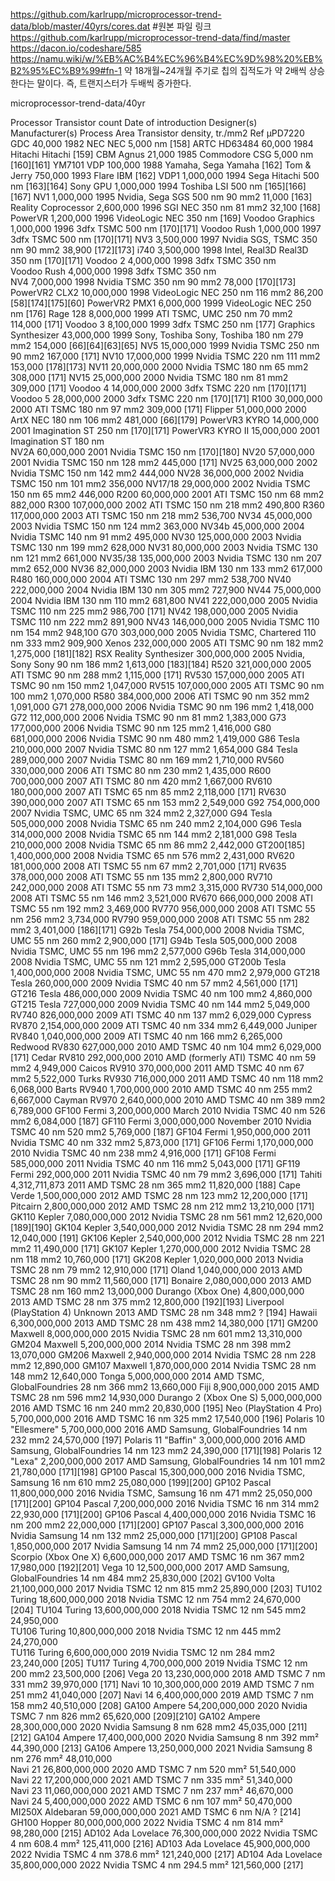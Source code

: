 https://github.com/karlrupp/microprocessor-trend-data/blob/master/40yrs/cores.dat #원본 파일 링크
https://github.com/karlrupp/microprocessor-trend-data/find/master
https://dacon.io/codeshare/585
https://namu.wiki/w/%EB%AC%B4%EC%96%B4%EC%9D%98%20%EB%B2%95%EC%B9%99#fn-1
약 18개월~24개월 주기로 칩의 집적도가 약 2배씩 상승한다는 말이다. 즉, 트랜지스터가 두배씩 증가한다.

microprocessor-trend-data/40yr


Processor	Transistor count	Date of introduction	Designer(s)	Manufacturer(s)	Process	Area	Transistor density, tr./mm2	Ref
µPD7220 GDC	40,000	1982	NEC	NEC	5,000 nm			[158]
ARTC HD63484	60,000	1984	Hitachi	Hitachi				[159]
CBM Agnus	21,000	1985	Commodore	CSG	5,000 nm			[160][161]
YM7101 VDP	100,000	1988	Yamaha, Sega	Yamaha				[162]
Tom & Jerry	750,000	1993	Flare	IBM				[162]
VDP1	1,000,000	1994	Sega	Hitachi	500 nm			[163][164]
Sony GPU	1,000,000	1994	Toshiba	LSI	500 nm			[165][166][167]
NV1	1,000,000	1995	Nvidia, Sega	SGS	500 nm	90 mm2	11,000	[163]
Reality Coprocessor	2,600,000	1996	SGI	NEC	350 nm	81 mm2	32,100	[168]
PowerVR	1,200,000	1996	VideoLogic	NEC	350 nm			[169]
Voodoo Graphics	1,000,000	1996	3dfx	TSMC	500 nm			[170][171]
Voodoo Rush	1,000,000	1997	3dfx	TSMC	500 nm			[170][171]
NV3	3,500,000	1997	Nvidia	SGS, TSMC	350 nm	90 mm2	38,900	[172][173]
i740	3,500,000	1998	Intel, Real3D	Real3D	350 nm			[170][171]
Voodoo 2	4,000,000	1998	3dfx	TSMC	350 nm		
Voodoo Rush	4,000,000	1998	3dfx	TSMC	350 nm		
NV4	7,000,000	1998	Nvidia	TSMC	350 nm	90 mm2	78,000	[170][173]
PowerVR2 CLX2	10,000,000	1998	VideoLogic	NEC	250 nm	116 mm2	86,200	[58][174][175][60]
PowerVR2 PMX1	6,000,000	1999	VideoLogic	NEC	250 nm			[176]
Rage 128	8,000,000	1999	ATI	TSMC, UMC	250 nm	70 mm2	114,000	[171]
Voodoo 3	8,100,000	1999	3dfx	TSMC	250 nm			[177]
Graphics Synthesizer	43,000,000	1999	Sony, Toshiba	Sony, Toshiba	180 nm	279 mm2	154,000	[66][64][63][65]
NV5	15,000,000	1999	Nvidia	TSMC	250 nm	90 mm2	167,000	[171]
NV10	17,000,000	1999	Nvidia	TSMC	220 nm	111 mm2	153,000	[178][173]
NV11	20,000,000	2000	Nvidia	TSMC	180 nm	65 mm2	308,000	[171]
NV15	25,000,000	2000	Nvidia	TSMC	180 nm	81 mm2	309,000	[171]
Voodoo 4	14,000,000	2000	3dfx	TSMC	220 nm			[170][171]
Voodoo 5	28,000,000	2000	3dfx	TSMC	220 nm			[170][171]
R100	30,000,000	2000	ATI	TSMC	180 nm	97 mm2	309,000	[171]
Flipper	51,000,000	2000	ArtX	NEC	180 nm	106 mm2	481,000	[66][179]
PowerVR3 KYRO	14,000,000	2001	Imagination	ST	250 nm			[170][171]
PowerVR3 KYRO II	15,000,000	2001	Imagination	ST	180 nm	
NV2A	60,000,000	2001	Nvidia	TSMC	150 nm			[170][180]
NV20	57,000,000	2001	Nvidia	TSMC	150 nm	128 mm2	445,000	[171]
NV25	63,000,000	2002	Nvidia	TSMC	150 nm	142 mm2	444,000
NV28	36,000,000	2002	Nvidia	TSMC	150 nm	101 mm2	356,000
NV17/18	29,000,000	2002	Nvidia	TSMC	150 nm	65 mm2	446,000
R200	60,000,000	2001	ATI	TSMC	150 nm	68 mm2	882,000
R300	107,000,000	2002	ATI	TSMC	150 nm	218 mm2	490,800
R360	117,000,000	2003	ATI	TSMC	150 nm	218 mm2	536,700
NV34	45,000,000	2003	Nvidia	TSMC	150 nm	124 mm2	363,000
NV34b	45,000,000	2004	Nvidia	TSMC	140 nm	91 mm2	495,000
NV30	125,000,000	2003	Nvidia	TSMC	130 nm	199 mm2	628,000
NV31	80,000,000	2003	Nvidia	TSMC	130 nm	121 mm2	661,000
NV35/38	135,000,000	2003	Nvidia	TSMC	130 nm	207 mm2	652,000
NV36	82,000,000	2003	Nvidia	IBM	130 nm	133 mm2	617,000
R480	160,000,000	2004	ATI	TSMC	130 nm	297 mm2	538,700
NV40	222,000,000	2004	Nvidia	IBM	130 nm	305 mm2	727,900
NV44	75,000,000	2004	Nvidia	IBM	130 nm	110 mm2	681,800
NV41	222,000,000	2005	Nvidia	TSMC	110 nm	225 mm2	986,700	[171]
NV42	198,000,000	2005	Nvidia	TSMC	110 nm	222 mm2	891,900
NV43	146,000,000	2005	Nvidia	TSMC	110 nm	154 mm2	948,100
G70	303,000,000	2005	Nvidia	TSMC, Chartered	110 nm	333 mm2	909,900
Xenos	232,000,000	2005	ATI	TSMC	90 nm	182 mm2	1,275,000	[181][182]
RSX Reality Synthesizer	300,000,000	2005	Nvidia, Sony	Sony	90 nm	186 mm2	1,613,000	[183][184]
R520	321,000,000	2005	ATI	TSMC	90 nm	288 mm2	1,115,000	[171]
RV530	157,000,000	2005	ATI	TSMC	90 nm	150 mm2	1,047,000
RV515	107,000,000	2005	ATI	TSMC	90 nm	100 mm2	1,070,000
R580	384,000,000	2006	ATI	TSMC	90 nm	352 mm2	1,091,000
G71	278,000,000	2006	Nvidia	TSMC	90 nm	196 mm2	1,418,000
G72	112,000,000	2006	Nvidia	TSMC	90 nm	81 mm2	1,383,000
G73	177,000,000	2006	Nvidia	TSMC	90 nm	125 mm2	1,416,000
G80	681,000,000	2006	Nvidia	TSMC	90 nm	480 mm2	1,419,000
G86 Tesla	210,000,000	2007	Nvidia	TSMC	80 nm	127 mm2	1,654,000
G84 Tesla	289,000,000	2007	Nvidia	TSMC	80 nm	169 mm2	1,710,000
RV560	330,000,000	2006	ATI	TSMC	80 nm	230 mm2	1,435,000
R600	700,000,000	2007	ATI	TSMC	80 nm	420 mm2	1,667,000
RV610	180,000,000	2007	ATI	TSMC	65 nm	85 mm2	2,118,000	[171]
RV630	390,000,000	2007	ATI	TSMC	65 nm	153 mm2	2,549,000
G92	754,000,000	2007	Nvidia	TSMC, UMC	65 nm	324 mm2	2,327,000
G94 Tesla	505,000,000	2008	Nvidia	TSMC	65 nm	240 mm2	2,104,000
G96 Tesla	314,000,000	2008	Nvidia	TSMC	65 nm	144 mm2	2,181,000
G98 Tesla	210,000,000	2008	Nvidia	TSMC	65 nm	86 mm2	2,442,000
GT200[185]	1,400,000,000	2008	Nvidia	TSMC	65 nm	576 mm2	2,431,000
RV620	181,000,000	2008	ATI	TSMC	55 nm	67 mm2	2,701,000	[171]
RV635	378,000,000	2008	ATI	TSMC	55 nm	135 mm2	2,800,000
RV710	242,000,000	2008	ATI	TSMC	55 nm	73 mm2	3,315,000
RV730	514,000,000	2008	ATI	TSMC	55 nm	146 mm2	3,521,000
RV670	666,000,000	2008	ATI	TSMC	55 nm	192 mm2	3,469,000
RV770	956,000,000	2008	ATI	TSMC	55 nm	256 mm2	3,734,000
RV790	959,000,000	2008	ATI	TSMC	55 nm	282 mm2	3,401,000	[186][171]
G92b Tesla	754,000,000	2008	Nvidia	TSMC, UMC	55 nm	260 mm2	2,900,000	[171]
G94b Tesla	505,000,000	2008	Nvidia	TSMC, UMC	55 nm	196 mm2	2,577,000
G96b Tesla	314,000,000	2008	Nvidia	TSMC, UMC	55 nm	121 mm2	2,595,000
GT200b Tesla	1,400,000,000	2008	Nvidia	TSMC, UMC	55 nm	470 mm2	2,979,000
GT218 Tesla	260,000,000	2009	Nvidia	TSMC	40 nm	57 mm2	4,561,000	[171]
GT216 Tesla	486,000,000	2009	Nvidia	TSMC	40 nm	100 mm2	4,860,000
GT215 Tesla	727,000,000	2009	Nvidia	TSMC	40 nm	144 mm2	5,049,000
RV740	826,000,000	2009	ATI	TSMC	40 nm	137 mm2	6,029,000
Cypress RV870	2,154,000,000	2009	ATI	TSMC	40 nm	334 mm2	6,449,000
Juniper RV840	1,040,000,000	2009	ATI	TSMC	40 nm	166 mm2	6,265,000	
Redwood RV830	627,000,000	2010	AMD	TSMC	40 nm	104 mm2	6,029,000	[171]
Cedar RV810	292,000,000	2010	AMD (formerly ATI)	TSMC	40 nm	59 mm2	4,949,000
Caicos RV910	370,000,000	2011	AMD	TSMC	40 nm	67 mm2	5,522,000
Turks RV930	716,000,000	2011	AMD	TSMC	40 nm	118 mm2	6,068,000
Barts RV940	1,700,000,000	2010	AMD	TSMC	40 nm	255 mm2	6,667,000
Cayman RV970	2,640,000,000	2010	AMD	TSMC	40 nm	389 mm2	6,789,000
GF100 Fermi	3,200,000,000	March 2010	Nvidia	TSMC	40 nm	526 mm2	6,084,000	[187]
GF110 Fermi	3,000,000,000	November 2010	Nvidia	TSMC	40 nm	520 mm2	5,769,000	[187]
GF104 Fermi	1,950,000,000	2011	Nvidia	TSMC	40 nm	332 mm2	5,873,000	[171]
GF106 Fermi	1,170,000,000	2010	Nvidia	TSMC	40 nm	238 mm2	4,916,000	[171]
GF108 Fermi	585,000,000	2011	Nvidia	TSMC	40 nm	116 mm2	5,043,000	[171]
GF119 Fermi	292,000,000	2011	Nvidia	TSMC	40 nm	79 mm2	3,696,000	[171]
Tahiti	4,312,711,873	2011	AMD	TSMC	28 nm	365 mm2	11,820,000	[188]
Cape Verde	1,500,000,000	2012	AMD	TSMC	28 nm	123 mm2	12,200,000	[171]
Pitcairn	2,800,000,000	2012	AMD	TSMC	28 nm	212 mm2	13,210,000	[171]
GK110 Kepler	7,080,000,000	2012	Nvidia	TSMC	28 nm	561 mm2	12,620,000	[189][190]
GK104 Kepler	3,540,000,000	2012	Nvidia	TSMC	28 nm	294 mm2	12,040,000	[191]
GK106 Kepler	2,540,000,000	2012	Nvidia	TSMC	28 nm	221 mm2	11,490,000	[171]
GK107 Kepler	1,270,000,000	2012	Nvidia	TSMC	28 nm	118 mm2	10,760,000	[171]
GK208 Kepler	1,020,000,000	2013	Nvidia	TSMC	28 nm	79 mm2	12,910,000	[171]
Oland	1,040,000,000	2013	AMD	TSMC	28 nm	90 mm2	11,560,000	[171]
Bonaire	2,080,000,000	2013	AMD	TSMC	28 nm	160 mm2	13,000,000
Durango (Xbox One)	4,800,000,000	2013	AMD	TSMC	28 nm	375 mm2	12,800,000	[192][193]
Liverpool (PlayStation 4)	Unknown	2013	AMD	TSMC	28 nm	348 mm2	?	[194]
Hawaii	6,300,000,000	2013	AMD	TSMC	28 nm	438 mm2	14,380,000	[171]
GM200 Maxwell	8,000,000,000	2015	Nvidia	TSMC	28 nm	601 mm2	13,310,000
GM204 Maxwell	5,200,000,000	2014	Nvidia	TSMC	28 nm	398 mm2	13,070,000
GM206 Maxwell	2,940,000,000	2014	Nvidia	TSMC	28 nm	228 mm2	12,890,000
GM107 Maxwell	1,870,000,000	2014	Nvidia	TSMC	28 nm	148 mm2	12,640,000
Tonga	5,000,000,000	2014	AMD	TSMC, GlobalFoundries	28 nm	366 mm2	13,660,000
Fiji	8,900,000,000	2015	AMD	TSMC	28 nm	596 mm2	14,930,000
Durango 2 (Xbox One S)	5,000,000,000	2016	AMD	TSMC	16 nm	240 mm2	20,830,000	[195]
Neo (PlayStation 4 Pro)	5,700,000,000	2016	AMD	TSMC	16 nm	325 mm2	17,540,000	[196]
Polaris 10 "Ellesmere"	5,700,000,000	2016	AMD	Samsung, GlobalFoundries	14 nm	232 mm2	24,570,000	[197]
Polaris 11 "Baffin"	3,000,000,000	2016	AMD	Samsung, GlobalFoundries	14 nm	123 mm2	24,390,000	[171][198]
Polaris 12 "Lexa"	2,200,000,000	2017	AMD	Samsung, GlobalFoundries	14 nm	101 mm2	21,780,000	[171][198]
GP100 Pascal	15,300,000,000	2016	Nvidia	TSMC, Samsung	16 nm	610 mm2	25,080,000	[199][200]
GP102 Pascal	11,800,000,000	2016	Nvidia	TSMC, Samsung	16 nm	471 mm2	25,050,000	[171][200]
GP104 Pascal	7,200,000,000	2016	Nvidia	TSMC	16 nm	314 mm2	22,930,000	[171][200]
GP106 Pascal	4,400,000,000	2016	Nvidia	TSMC	16 nm	200 mm2	22,000,000	[171][200]
GP107 Pascal	3,300,000,000	2016	Nvidia	Samsung	14 nm	132 mm2	25,000,000	[171][200]
GP108 Pascal	1,850,000,000	2017	Nvidia	Samsung	14 nm	74 mm2	25,000,000	[171][200]
Scorpio (Xbox One X)	6,600,000,000	2017	AMD	TSMC	16 nm	367 mm2	17,980,000	[192][201]
Vega 10	12,500,000,000	2017	AMD	Samsung, GlobalFoundries	14 nm	484 mm2	25,830,000	[202]
GV100 Volta	21,100,000,000	2017	Nvidia	TSMC	12 nm	815 mm2	25,890,000	[203]
TU102 Turing	18,600,000,000	2018	Nvidia	TSMC	12 nm	754 mm2	24,670,000	[204]
TU104 Turing	13,600,000,000	2018	Nvidia	TSMC	12 nm	545 mm2	24,950,000	
TU106 Turing	10,800,000,000	2018	Nvidia	TSMC	12 nm	445 mm2	24,270,000	
TU116 Turing	6,600,000,000	2019	Nvidia	TSMC	12 nm	284 mm2	23,240,000	[205]
TU117 Turing	4,700,000,000	2019	Nvidia	TSMC	12 nm	200 mm2	23,500,000	[206]
Vega 20	13,230,000,000	2018	AMD	TSMC	7 nm	331 mm2	39,970,000	[171]
Navi 10	10,300,000,000	2019	AMD	TSMC	7 nm	251 mm2	41,040,000	[207]
Navi 14	6,400,000,000	2019	AMD	TSMC	7 nm	158 mm2	40,510,000	[208]
GA100 Ampere	54,200,000,000	2020	Nvidia	TSMC	7 nm	826 mm2	65,620,000	[209][210]
GA102 Ampere	28,300,000,000	2020	Nvidia	Samsung	8 nm	628 mm2	45,035,000	[211][212]
GA104 Ampere	17,400,000,000	2020	Nvidia	Samsung	8 nm	392 mm²	44,390,000	[213]
GA106 Ampere	13,250,000,000	2021	Nvidia	Samsung	8 nm	276 mm²	48,010,000	
Navi 21	26,800,000,000	2020	AMD	TSMC	7 nm	520 mm²	51,540,000	
Navi 22	17,200,000,000	2021	AMD	TSMC	7 nm	335 mm²	51,340,000	
Navi 23	11,060,000,000	2021	AMD	TSMC	7 nm	237 mm²	46,670,000	
Navi 24	5,400,000,000	2022	AMD	TSMC	6 nm	107 mm²	50,470,000	
MI250X Aldebaran	59,000,000,000	2021	AMD	TSMC	6 nm	N/A	?	[214]
GH100 Hopper	80,000,000,000	2022	Nvidia	TSMC	4 nm	814 mm²	98,280,000	[215]
AD102 Ada Lovelace	76,300,000,000	2022	Nvidia	TSMC	4 nm	608.4 mm²	125,411,000	[216]
AD103 Ada Lovelace	45,900,000,000	2022	Nvidia	TSMC	4 nm	378.6 mm²	121,240,000	[217]
AD104 Ada Lovelace	35,800,000,000	2022	Nvidia	TSMC	4 nm	294.5 mm²	121,560,000	[217]
